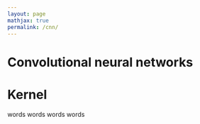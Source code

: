 ```yaml
---
layout: page
mathjax: true
permalink: /cnn/
---
```


# Convolutional neural networks

# Kernel 
words words words words 
